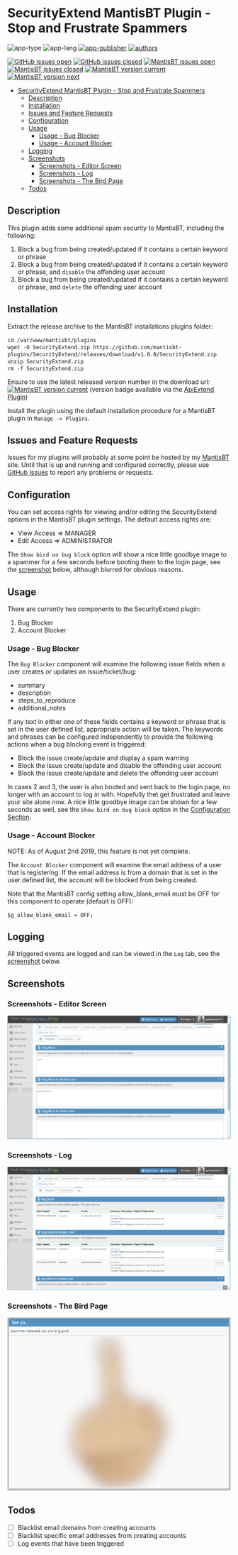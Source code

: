 # SecurityExtend MantisBT Plugin - Stop and Frustrate Spammers

![app-type](https://img.shields.io/badge/category-mantisbt%20plugins-blue.svg)
![app-lang](https://img.shields.io/badge/language-php-blue.svg)
[![app-publisher](https://img.shields.io/badge/%20%20%F0%9F%93%A6%F0%9F%9A%80-app--publisher-e10000.svg)](https://github.com/spmeesseman/app-publisher)
[![authors](https://img.shields.io/badge/authors-scott%20meesseman-6F02B5.svg?logo=visual%20studio%20code)](https://github.com/spmeesseman)

[![GitHub issues open](https://img.shields.io/github/issues-raw/mantisbt-plugins/SecurityExtend.svg?maxAge=2592000&logo=github)](https://github.com/mantisbt-plugins/SecurityExtend/issues)
[![GitHub issues closed](https://img.shields.io/github/issues-closed-raw/mantisbt-plugins/SecurityExtend.svg?maxAge=2592000&logo=github)](https://github.com/mantisbt-plugins/SecurityExtend/issues)
[![MantisBT issues open](https://app1.spmeesseman.com/projects/plugins/ApiExtend/api/issues/countbadge/SecurityExtend/open)](https://app1.spmeesseman.com/projects/set_project.php?project=SecurityExtend&make_default=no&ref=bug_report_page.php)
[![MantisBT issues closed](https://app1.spmeesseman.com/projects/plugins/ApiExtend/api/issues/countbadge/SecurityExtend/closed)](https://app1.spmeesseman.com/projects/set_project.php?project=SecurityExtend&make_default=no&ref=bug_report_page.php)
[![MantisBT version current](https://app1.spmeesseman.com/projects/plugins/ApiExtend/api/versionbadge/SecurityExtend/current)](https://app1.spmeesseman.com/projects/set_project.php?project=SecurityExtend&make_default=no&ref=plugin.php?page=Releases/releases)
[![MantisBT version next](https://app1.spmeesseman.com/projects/plugins/ApiExtend/api/versionbadge/SecurityExtend/next)](https://app1.spmeesseman.com/projects/set_project.php?project=SecurityExtend&make_default=no&ref=plugin.php?page=Releases/releases)

- [SecurityExtend MantisBT Plugin - Stop and Frustrate Spammers](#SecurityExtend-MantisBT-Plugin---Stop-and-Frustrate-Spammers)
  - [Description](#Description)
  - [Installation](#Installation)
  - [Issues and Feature Requests](#Issues-and-Feature-Requests)
  - [Configuration](#Configuration)
  - [Usage](#Usage)
    - [Usage - Bug Blocker](#Usage---Bug-Blocker)
    - [Usage - Account Blocker](#Usage---Account-Blocker)
  - [Logging](#Logging)
  - [Screenshots](#Screenshots)
    - [Screenshots - Editor Screen](#Screenshots---Editor-Screen)
    - [Screenshots - Log](#Screenshots---Log)
    - [Screenshots - The Bird Page](#Screenshots---The-Bird-Page)
  - [Todos](#Todos)

## Description

This plugin adds some additional spam security to MantisBT, including the following:

1. Block a bug from being created/updated if it contains a certain keyword or phrase
2. Block a bug from being created/updated if it contains a certain keyword or phrase, and `disable` the offending user account
3. Block a bug from being created/updated if it contains a certain keyword or phrase, and `delete` the offending user account

## Installation

Extract the release archive to the MantisBT installations plugins folder:

    cd /var/www/mantisbt/plugins
    wget -O SecurityExtend.zip https://github.com/mantisbt-plugins/SecurityExtend/releases/download/v1.0.0/SecurityExtend.zip
    unzip SecurityExtend.zip
    rm -f SecurityExtend.zip

Ensure to use the latest released version number in the download url: [![MantisBT version current](https://app1.spmeesseman.com/projects/plugins/ApiExtend/api/versionbadge/SecurityExtend/current)](https://app1.spmeesseman.com/projects) (version badge available via the [ApiExtend Plugin](https://github.com/mantisbt-plugins/ApiExtend))

Install the plugin using the default installation procedure for a MantisBT plugin in `Manage -> Plugins`.

## Issues and Feature Requests

Issues for my plugins will probably at some point be hosted by my [MantisBT](https://app1.spmeesseman.com/projects/set_project.php?project=SecurityExtend&make_default=no&ref=bug_report_page.php) site.  Until that is up and running and configured correctly, please use [GitHub Issues](https://github.com/mantisbt-plugins/SecurityExtend/issues) to report any problems or requests.

## Configuration

You can set access rights for viewing and/or editing the SecurityExtend options in the MantisBT plugin settings.  The default access rights are:

- View Access => MANAGER
- Edit Access => ADMINISTRATOR

The `Show bird on bug block` option will show a nice little goodbye image to a spammer for a few seconds before booting them to the login page, see the [screenshot](#Screenshots---The-Bird-Page) below, although blurred for obvious reasons.

## Usage

There are currently two components to the SecurityExtend plugin:

1. Bug Blocker
2. Account Blocker

### Usage - Bug Blocker

The `Bug Blocker` component will examine the following issue fields when a user creates or updates an issue/ticket/bug:

- summary
- description
- steps_to_reproduce
- additional_notes

If any text in either one of these fields contains a keyword or phrase that is set in the user defined list, appropriate action will be taken.  The keywords and phrases can be configured independently to provide the following actions when a bug blocking event is triggered:

- Block the issue create/update and display a spam warning
- Block the issue create/update and disable the offending user account
- Block the issue create/update and delete the offending user account

In cases 2 and 3, the user is also booted and sent back to the login page, no longer with an account to log in with.  Hopefully thet get frustrated and leave your site alone now.  A nice little goodbye image can be shown for a few seconds as well, see the  `Show bird on bug block` option in the [Configuration Section](#Configuration).

### Usage - Account Blocker

NOTE: As of August 2nd 2019, this feature is not yet complete.

The `Account Blocker` component will examine the email address of a user that is registering.  If the email address is from a domain that is set in the user defined list, the account will be blocked from being created.

Note that the MantisBT config setting allow_blank_email must be OFF for this component to operate (default is OFF):

    $g_allow_blank_email = OFF;

## Logging

All triggered events are logged and can be viewed in the `Log` tab, see the [screenshot](#Screenshots---Log) below.

## Screenshots

### Screenshots - Editor Screen

![Editor Page](res/bugblock.png)

### Screenshots - Log

![Log Page](res/log.png)

### Screenshots - The Bird Page

![Bird Page](res/thebird.png)

## Todos

- [ ] Blacklist email domains from creating accounts
- [ ] Blacklist specific email addresses from creating accounts
- [ ] Log events that have been triggered
